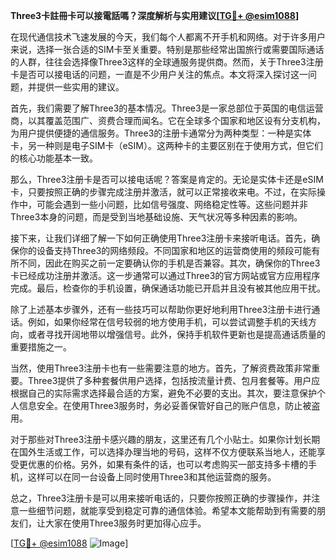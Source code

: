 **Three3卡註冊卡可以接電話嗎？深度解析与实用建议[[TG💪+ @esim1088](https://t.me/s/esim1088)]**

在现代通信技术飞速发展的今天，我们每个人都离不开手机和网络。对于许多用户来说，选择一张合适的SIM卡至关重要。特别是那些经常出国旅行或需要国际通话的人群，往往会选择像Three3这样的全球通服务提供商。然而，关于Three3注册卡是否可以接电话的问题，一直是不少用户关注的焦点。本文将深入探讨这一问题，并提供一些实用的建议。

首先，我们需要了解Three3的基本情况。Three3是一家总部位于英国的电信运营商，以其覆盖范围广、资费合理而闻名。它在全球多个国家和地区设有分支机构，为用户提供便捷的通信服务。Three3的注册卡通常分为两种类型：一种是实体卡，另一种则是电子SIM卡（eSIM）。这两种卡的主要区别在于使用方式，但它们的核心功能基本一致。

那么，Three3注册卡是否可以接电话呢？答案是肯定的。无论是实体卡还是eSIM卡，只要按照正确的步骤完成注册并激活，就可以正常接收来电。不过，在实际操作中，可能会遇到一些小问题，比如信号强度、网络稳定性等。这些问题并非Three3本身的问题，而是受到当地基础设施、天气状况等多种因素的影响。

接下来，让我们详细了解一下如何正确使用Three3注册卡来接听电话。首先，确保你的设备支持Three3的网络频段。不同国家和地区的运营商使用的频段可能有所不同，因此在购买之前一定要确认你的手机是否兼容。其次，确保你的Three3卡已经成功注册并激活。这一步通常可以通过Three3的官方网站或官方应用程序完成。最后，检查你的手机设置，确保通话功能已开启并且没有被其他应用干扰。

除了上述基本步骤外，还有一些技巧可以帮助你更好地利用Three3注册卡进行通话。例如，如果你经常在信号较弱的地方使用手机，可以尝试调整手机的天线方向，或者寻找开阔地带以增强信号。此外，保持手机软件更新也是提高通话质量的重要措施之一。

当然，使用Three3注册卡也有一些需要注意的地方。首先，了解资费政策非常重要。Three3提供了多种套餐供用户选择，包括按流量计费、包月套餐等。用户应根据自己的实际需求选择最合适的方案，避免不必要的支出。其次，要注意保护个人信息安全。在使用Three3服务时，务必妥善保管好自己的账户信息，防止被盗用。

对于那些对Three3注册卡感兴趣的朋友，这里还有几个小贴士。如果你计划长期在国外生活或工作，可以选择办理当地的号码，这样不仅方便联系当地人，还能享受更优惠的价格。另外，如果有条件的话，也可以考虑购买一部支持多卡槽的手机，这样可以在同一台设备上同时使用Three3和其他运营商的服务。

总之，Three3注册卡是可以用来接听电话的，只要你按照正确的步骤操作，并注意一些细节问题，就能享受到稳定可靠的通信体验。希望本文能帮助到有需要的朋友们，让大家在使用Three3服务时更加得心应手。

[[TG💪+ @esim1088](https://t.me/s/esim1088) ![Image](https://i.postimg.cc/4NQfJmqS/Snipaste-2025-05-13-00-14-12.png)]